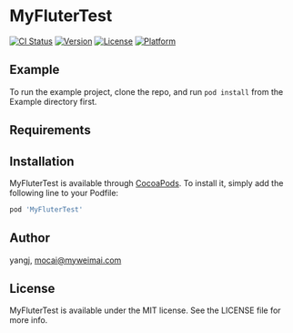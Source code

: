 # MyFluterTest

[![CI Status](https://img.shields.io/travis/yangj/MyFluterTest.svg?style=flat)](https://travis-ci.org/yangj/MyFluterTest)
[![Version](https://img.shields.io/cocoapods/v/MyFluterTest.svg?style=flat)](https://cocoapods.org/pods/MyFluterTest)
[![License](https://img.shields.io/cocoapods/l/MyFluterTest.svg?style=flat)](https://cocoapods.org/pods/MyFluterTest)
[![Platform](https://img.shields.io/cocoapods/p/MyFluterTest.svg?style=flat)](https://cocoapods.org/pods/MyFluterTest)

## Example

To run the example project, clone the repo, and run `pod install` from the Example directory first.

## Requirements

## Installation

MyFluterTest is available through [CocoaPods](https://cocoapods.org). To install
it, simply add the following line to your Podfile:

```ruby
pod 'MyFluterTest'
```

## Author

yangj, mocai@myweimai.com

## License

MyFluterTest is available under the MIT license. See the LICENSE file for more info.
